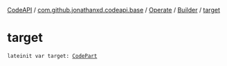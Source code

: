 [CodeAPI](../../../index.md) / [com.github.jonathanxd.codeapi.base](../../index.md) / [Operate](../index.md) / [Builder](index.md) / [target](.)

# target

`lateinit var target: `[`CodePart`](../../../com.github.jonathanxd.codeapi/-code-part/index.md)